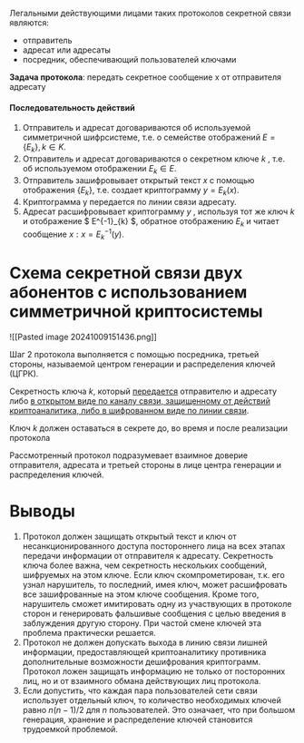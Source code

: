 Легальными действующими лицами таких протоколов секретной связи являются:
- отправитель
- адресат или адресаты
- посредник, обеспечивающий пользователей ключами

**Задача протокола**: передать секретное сообщение x от отправителя адресату

#### Последовательность действий

1. Отправитель и адресат договариваются об используемой симметричной шифрсистеме, т.е. о семействе отображений $E = \{ E_k\}, k \in K$.
1. Отправитель и адресат договариваются о секретном ключе $k$ , т.е. об используемом отображении $E_k \in E$.
1. Отправитель зашифровывает открытый текст $x$  с помощью отображения $\{E_k\}$, т.е. создает криптограмму $y = E_{k} (x)$.
1. Криптограмма у передается по линии связи адресату.
1. Адресат расшифровывает криптограмму $у$ , используя тот же ключ $k$ и отображение $ E^{-1}_{k} $, обратное отображению $E_k$ и читает сообщение $x : x = E^{-1}_{k} (y)$.


# Схема секретной связи двух абонентов с использованием симметричной криптосистемы

![[Pasted image 20241009151436.png]]

Шаг 2 протокола выполняется с помощью посредника, третьей стороны, называемой центром генерации и распределения ключей (ЦГРК).

Cекретность ключа $k$, который <ins>передается</ins> отправителю и адресату либо <ins>в открытом виде по каналу связи, защищенному от действий криптоаналитика, либо в шифрованном виде по линии связи</ins>.

Ключ $k$ должен оставаться в секрете до, во время и после реализации протокола

Рассмотренный протокол подразумевает взаимное доверие отправителя, адресата и третьей стороны в лице центра генерации и распределения ключей.

# Выводы

1. Протокол должен защищать открытый текст и ключ от несанкционированного доступа постороннего лица на всех этапах передачи информации от отправителя к адресату. Секретность ключа более важна, чем секретность нескольких сообщений, шифруемых на этом ключе. Если ключ скомпрометирован, т.к. его узнал нарушитель, то последний, имея ключ, может расшифровать все зашифрованные на этом ключе сообщения. Кроме того, нарушитель сможет имитировать одну из участвующих в протоколе сторон и генерировать фальшивые сообщения с целью введения в заблуждения другую сторону. При частой смене ключей эта проблема практически решается.
2. Протокол не должен допускать выхода в линию связи лишней информации, предоставляющей криптоаналитику противника дополнительные возможности дешифрования криптограмм. Протокол ложен защищать информацию не только от посторонних лиц, но и от взаимного обмана действующих лиц протокола.
3. Если допустить, что каждая пара пользователей сети связи использует отдельный ключ, то количество необходимых ключей равно $n(n-1)/2$ для $n$ пользователей. Это означает, что при большом  генерация, хранение и распределение ключей становится трудоемкой проблемой.

